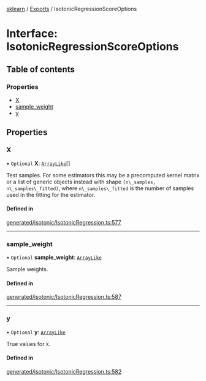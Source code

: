 [sklearn](../readme.md) / [Exports](../modules.md) / IsotonicRegressionScoreOptions

# Interface: IsotonicRegressionScoreOptions

## Table of contents

### Properties

- [X](IsotonicRegressionScoreOptions.md#x)
- [sample\_weight](IsotonicRegressionScoreOptions.md#sample_weight)
- [y](IsotonicRegressionScoreOptions.md#y)

## Properties

### X

• `Optional` **X**: [`ArrayLike`](../modules.md#arraylike)[]

Test samples. For some estimators this may be a precomputed kernel matrix or a list of generic objects instead with shape `(n\_samples, n\_samples\_fitted)`, where `n\_samples\_fitted` is the number of samples used in the fitting for the estimator.

#### Defined in

[generated/isotonic/IsotonicRegression.ts:577](https://github.com/transitive-bullshit/scikit-learn-ts/blob/367336a/packages/sklearn/src/generated/isotonic/IsotonicRegression.ts#L577)

___

### sample\_weight

• `Optional` **sample\_weight**: [`ArrayLike`](../modules.md#arraylike)

Sample weights.

#### Defined in

[generated/isotonic/IsotonicRegression.ts:587](https://github.com/transitive-bullshit/scikit-learn-ts/blob/367336a/packages/sklearn/src/generated/isotonic/IsotonicRegression.ts#L587)

___

### y

• `Optional` **y**: [`ArrayLike`](../modules.md#arraylike)

True values for `X`.

#### Defined in

[generated/isotonic/IsotonicRegression.ts:582](https://github.com/transitive-bullshit/scikit-learn-ts/blob/367336a/packages/sklearn/src/generated/isotonic/IsotonicRegression.ts#L582)
